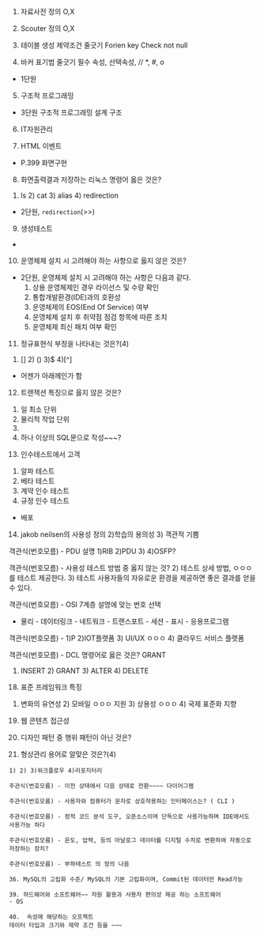 ﻿1. 자료사전 정의 O,X
2. Scouter 정의 O,X
3. 테이블 생성 제약조건 줄긋기
Forien key
Check
not null

4. 바커 표기법 줄긋기
 필수 속성, 선택속성, //	*, #, o

- 1단원

5. 구조적 프로그래밍 

- 3단원 구조적 프로그래밍 설계 구조

6. IT자원관리

7. HTML 이벤트

- P.399 화면구현

8. 화면출력결과 저장하는 리눅스 명령어 옳은 것은?
1) ls 2) cat 3) alias 4) redirection

- 2단원, `redirection`(>>)

9. 생성테스트

- 

10. 운영체제 설치 시 고려해야 하는 사항으로 옳지 않은 것은?

- 2단원, 운영체제 설치 시 고려해야 하는 사항은 다음과 같다.
    1. 상용 운영체제인 경우 라이선스 및 수량 확인
    1. 통합개발환경(IDE)과의 호환성
    1. 운영체제의 EOS(End Of Service) 여부
    1. 운영체제 설치 후 취약점 점검 항목에 따른 조치
    1. 운영체제 최신 패치 여부 확인

11. 정규표현식 부정을 나타내는 것은?(4)
1) [] 2) () 3)$  4)[^]

- 어젠가 아래께인가 함

12. 트랜잭션 특징으로 옳지 않은 것은?
1) 일 최소 단위
2) 물리적 작업 단위
3) 
4) 하나 이상의 SQL문으로 작성~~~?

13. 인수테스트에서 고객 
1) 알파 테스트
2) 베타 테스트
3) 계약 인수 테스트
4) 규정 인수 테스트

- 배포

14. jakob neilsen의 사용성 정의
2)학습의 용의성 3) 객관적 기쁨

객관식(번호모름) - PDU 설명
1)RIB 2)PDU 3) 4)OSFP?

객관식(번호모름) - 사용성 테스트 방법 중 옳지 않는 것?
2) 테스트 상세 방법, ㅇㅇㅇ를 테스트 제공한다.
3) 테스트 사용자들의 자유로운 환경을 제공하면 좋은 결과를 얻을 수 있다.

객관식(번호모름) - OSI 7계층 설명에 맞는 번호 선택

- 물리 - 데이터링크 - 네트워크 - 트랜스포트 - 세션 - 표시 - 응용프로그램

객관식(번호모름) - 1)P 2)IOT플랫폼 3) UI/UX ㅇㅇㅇ 4) 클라우드 서비스 플랫폼

객관식(번호모름) - DCL 명령어로 옳은 것은? GRANT
1) INSERT 2) GRANT 3) ALTER 4) DELETE

18. 표준 프레임워크 특징
1) 변화의 유연성 2) 모바일 ㅇㅇㅇ 지원 3) 상용성 ㅇㅇㅇ 4) 국제 표준화 지향

19. 웹 콘텐츠 접근성

20. 디자인 패턴 중 행위 패턴이 아닌 것은?

21. 형상관리 용어로 알맞은 것은?(4)
~~~~~~ 저장 공간
1) 2) 3)워크플로우 4)리포지터리

주관식(번호모름) - 이전 상태에서 다음 상태로 전환~~~~ 다이어그램

주관식(번호모름) - 사용자와 컴퓨터가 문자로 상호작용하는 인터페이스는? ( CLI )

주관식(번호모름) - 정적 코드 분석 도구, 오픈소스이며 단독으로 사용가능하며 IDE에서도 사용가능 하다

주관식(번호모름) - 온도, 압력, 등의 아날로그 데이터를 디지털 수치로 변환하여 자동으로 저장하는 장치?

주관식(번호모름) - 부하테스트 의 정의 나옴

36. MySQL의 고립화 수준/ MySQL의 기본 고립화이며, Commit된 데이터만 Read가능

39. 하드웨어와 소프트웨어~~ 자원 활용과 사용자 편의성 제공 하는 소프트웨어
- OS

40.  속성에 해당하는 오프젝트
데이터 타입과 크기와 제약 조건 등을 ~~~